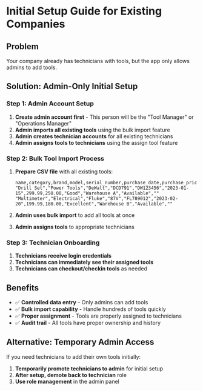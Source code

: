 # Initial Setup Guide for Existing Companies

## Problem
Your company already has technicians with tools, but the app only allows admins to add tools.

## Solution: Admin-Only Initial Setup

### Step 1: Admin Account Setup
1. **Create admin account first** - This person will be the "Tool Manager" or "Operations Manager"
2. **Admin imports all existing tools** using the bulk import feature
3. **Admin creates technician accounts** for all existing technicians
4. **Admin assigns tools to technicians** using the assign tool feature

### Step 2: Bulk Tool Import Process
1. **Prepare CSV file** with all existing tools:
   ```
   name,category,brand,model,serial_number,purchase_date,purchase_price,current_value,condition,location,status,notes
   "Drill Set","Power Tools","DeWalt","DCD791","DW123456","2023-01-15",299.99,250.00,"Good","Warehouse A","Available",""
   "Multimeter","Electrical","Fluke","87V","FL789012","2023-02-20",199.99,180.00,"Excellent","Warehouse B","Available",""
   ```

2. **Admin uses bulk import** to add all tools at once
3. **Admin assigns tools** to appropriate technicians

### Step 3: Technician Onboarding
1. **Technicians receive login credentials**
2. **Technicians can immediately see their assigned tools**
3. **Technicians can checkout/checkin tools** as needed

## Benefits
- ✅ **Controlled data entry** - Only admins can add tools
- ✅ **Bulk import capability** - Handle hundreds of tools quickly
- ✅ **Proper assignment** - Tools are properly assigned to technicians
- ✅ **Audit trail** - All tools have proper ownership and history

## Alternative: Temporary Admin Access
If you need technicians to add their own tools initially:
1. **Temporarily promote technicians to admin** for initial setup
2. **After setup, demote back to technician** role
3. **Use role management** in the admin panel
